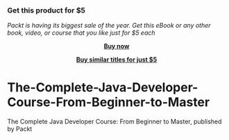 
### Get this product for $5

<i>Packt is having its biggest sale of the year. Get this eBook or any other book, video, or course that you like just for $5 each</i>


<b><p align='center'>[Buy now](https://packt.link/9781801075190)</p></b>


<b><p align='center'>[Buy similar titles for just $5](https://subscription.packtpub.com/search)</p></b>


# The-Complete-Java-Developer-Course-From-Beginner-to-Master
The Complete Java Developer Course: From Beginner to Master, published by Packt
